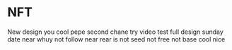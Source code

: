 # NFT
New design 
you
cool pepe
second chane
try video test
full design
sunday date near
whuy
not
follow
near
rear
is not
seed
not
free
not
base
cool
nice
